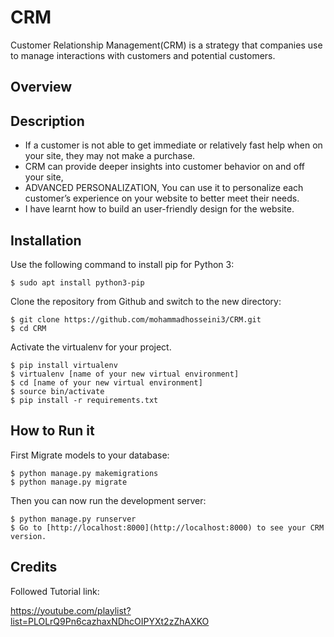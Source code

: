 
# CRM
Customer Relationship Management(CRM) is a strategy that companies use to manage interactions with customers and potential customers.

## Overview

## Description

- If a customer is not able to get immediate or relatively fast help when on your site, they may not make a purchase.
- CRM can provide deeper insights into customer behavior on and off your site,
- ADVANCED PERSONALIZATION, You can use it to personalize each customer’s experience on your website to better meet their needs.
- I have learnt how to build an user-friendly design for the website.


## Installation
Use the following command to install pip for Python 3:
  
    $ sudo apt install python3-pip


Clone the repository from Github and switch to the new directory:
  
    $ git clone https://github.com/mohammadhosseini3/CRM.git
    $ cd CRM
    
Activate the virtualenv for your project.

    $ pip install virtualenv
    $ virtualenv [name of your new virtual environment]
    $ cd [name of your new virtual environment]
    $ source bin/activate
    $ pip install -r requirements.txt

## How to Run it

First Migrate models to your database:

    $ python manage.py makemigrations
    $ python manage.py migrate
    

Then you can now run the development server:

    $ python manage.py runserver
    $ Go to [http://localhost:8000](http://localhost:8000) to see your CRM version.


## Credits
Followed Tutorial link: 

https://youtube.com/playlist?list=PLOLrQ9Pn6cazhaxNDhcOIPYXt2zZhAXKO

